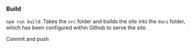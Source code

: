 ### Build
`npm run build`: Takes the `src` folder and builds the site into the `docs` folder, which has been configured within Github to serve the site.

Commit and push
